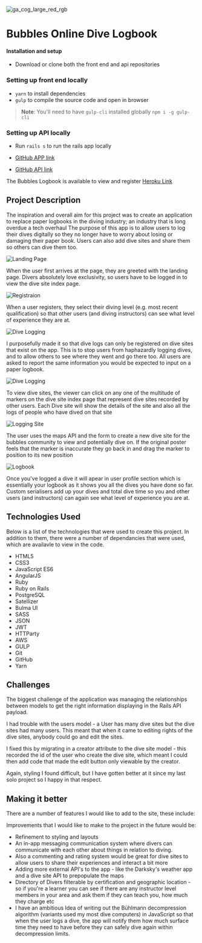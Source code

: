 ![ga_cog_large_red_rgb](https://cloud.githubusercontent.com/assets/40461/8183776/469f976e-1432-11e5-8199-6ac91363302b.png)

# Bubbles Online Dive Logbook
#### Installation and setup

- Download or clone both the front end and api repositories

### Setting up front end locally
- `yarn` to install dependencies
- `gulp` to compile the source code and open in browser

> **Note**: You'll need to have `gulp-cli` installed globally
> `npm i -g gulp-cli`

### Setting up API locally
- Run `rails s` to run the rails app locally

- [GitHub APP link](https://github.com/Ollymid/Project-4-frontend)
- [GitHub API link](https://github.com/Ollymid/Project_4_api)


The Bubbles Logbook is available to view and register [Heroku Link](https://bubbles-log.herokuapp.com/)

## Project Description

The inspiration and overall aim for this project was to create an application to replace paper logbooks in the diving industry; an industry that is long overdue a tech overhaul
The purpose of this app is to allow users to log their dives digitally so they no longer have to worry about losing or damaging their paper book. Users can also add dive sites and share them so others can dive them too.

![Landing Page](http://i.imgur.com/m6prGO2.png)  

When the user first arrives at the page, they are greeted with the landing page. Divers absolutely love exclusivity, so users have to be logged in to view the dive site index page.

![Registraion](http://i.imgur.com/dzT3Nq2.png)

When a user registers, they select their diving level (e.g. most recent qualification)  so that other users (and diving instructors) can see what level of experience they are at. 

![Dive Logging](http://i.imgur.com/brtA3kL.png)

I purposefully made it so that dive logs can only be registered on dive sites that exist on the app. This is to stop users from haphazardly logging dives, and to allow others to see where they went and go there too.
All users are asked to report the same information you would be expected to input on a paper logbook.

![Dive Logging](http://i.imgur.com/15u1adk.png)

To view dive sites, the viewer can click on any one of the multitude of markers on the dive site index page that represent dive sites recorded by other users. 
Each Dive site will show the details of the site and also all the logs of people who have dived on that site

![Logging Site](http://i.imgur.com/rDHGT3I.png) 

The user uses the maps API and the form to create a new dive site for the bubbles community to view and potentially dive on. If the original poster feels that the marker is inaccurate they go back in and drag the marker to position to its new position

![Logbook](http://i.imgur.com/Yg4YACE.png)

Once you've logged a dive it will apear in user profile section which is essentially your logbook as it shows you all the dives you have done so far. Custom serialisers add up your dives and total dive time so you and other users (and instructors) can again see what level of experience you are at.

## Technologies Used
Below is a list of the technologies that were used to create this project. In addition to them, there were a number of dependancies that were used, which are availavle to view in the code.

- HTML5
- CSS3
- JavaScript ES6
- AngularJS
- Ruby
- Ruby on Rails
- PostgreSQL
- Satellizer
- Bulma UI
- SASS
- JSON
- JWT
- HTTParty
- AWS
- GULP
- Git
- GitHub
- Yarn


## Challenges

The biggest challenge of the application was managing the relationships between models to get the right information displaying in the Rails API payload. 

I had trouble with the users model - a User has many dive sites but the dive sites had many users.
This meant that when it came to editing rights of the dive sites, anybody could go and edit the sites. 

I fixed this by migrating in a creator attribute to the dive site model - this recorded the id of the user who create the dive site, which meant I could then add code that made the edit button only viewable by the creator.

Again, styling I found difficult, but I have gotten better at it since my last solo project so I happy in that respect. 


## Making it better
There are a number of features I would like to add to the site, these include:

Improvements that I would like to make to the project in the future would be:

- Refinement to styling and layouts
- An in-app messaging communication system where divers can communicate with each other about things in relation to diving.
- Also a commenting and rating system would be great for dive sites to allow users to share their experiences and interact a bit more
- Adding more external API's to the app - like the Darksky's weather app and a dive site API to prepopulate the maps
- Directory of Divers filterable by certification and geographic location - so if you're a learner you can see if there are any instructor level members in your area and ask them if they can teach you, how much they charge etc 
- I have an ambitious Idea of writing out the Bühlmann decompression algorithm (variants used my most dive computers) in JavaScript so that when the user logs a dive, the app will notify them how much surface time they need to have before they can safely dive again within decompression limits.



